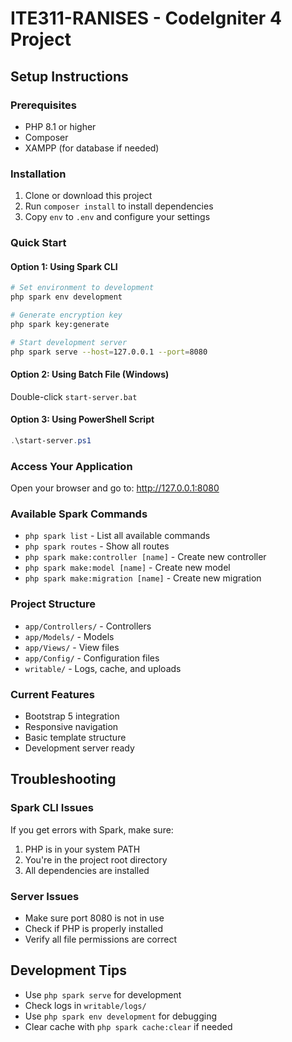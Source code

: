 # ITE311-RANISES - CodeIgniter 4 Project

## Setup Instructions

### Prerequisites
- PHP 8.1 or higher
- Composer
- XAMPP (for database if needed)

### Installation
1. Clone or download this project
2. Run `composer install` to install dependencies
3. Copy `env` to `.env` and configure your settings

### Quick Start

#### Option 1: Using Spark CLI
```bash
# Set environment to development
php spark env development

# Generate encryption key
php spark key:generate

# Start development server
php spark serve --host=127.0.0.1 --port=8080
```

#### Option 2: Using Batch File (Windows)
Double-click `start-server.bat`

#### Option 3: Using PowerShell Script
```powershell
.\start-server.ps1
```

### Access Your Application
Open your browser and go to: http://127.0.0.1:8080

### Available Spark Commands
- `php spark list` - List all available commands
- `php spark routes` - Show all routes
- `php spark make:controller [name]` - Create new controller
- `php spark make:model [name]` - Create new model
- `php spark make:migration [name]` - Create new migration

### Project Structure
- `app/Controllers/` - Controllers
- `app/Models/` - Models
- `app/Views/` - View files
- `app/Config/` - Configuration files
- `writable/` - Logs, cache, and uploads

### Current Features
- Bootstrap 5 integration
- Responsive navigation
- Basic template structure
- Development server ready

## Troubleshooting

### Spark CLI Issues
If you get errors with Spark, make sure:
1. PHP is in your system PATH
2. You're in the project root directory
3. All dependencies are installed

### Server Issues
- Make sure port 8080 is not in use
- Check if PHP is properly installed
- Verify all file permissions are correct

## Development Tips
- Use `php spark serve` for development
- Check logs in `writable/logs/`
- Use `php spark env development` for debugging
- Clear cache with `php spark cache:clear` if needed
